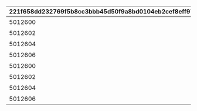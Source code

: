 |221f658dd232769f5b8cc3bbb45d50f9a8bd0104eb2cef8eff97cd4b6818a993|879281595eede24a7561ab939f76f65673285953173812db4e6e7665126880d0|199a25370d2858b4832ebf30cb34520bb7b86e8c3c564d73583fc0ca0a208881|bd4516e41bd8f2aafd0407d1a2f128ef48a0ccf05ccf3f95b7f6ddec926e1edb|08249fff48533d48cdaefcd2fd82e784752f2d1ddf3864435d416a3c819bb25b|cc1b6cd1adc9cc261bb4504bafea4e1673d037a1057bc34c9ab5f20738534ffe|2cf312b4ddde0c1b4ac35b0bc7fac7c0929e4f4d5057b1261c73c3ca92ae9437|e325fa9263d259777df609433dbf530578ed4b7027855226285aa89c9adb8132|c3e7c348a2c42f74b71b035ca0ecfba9262d1424e219e5bad5f203407fff4577|fa787a9493e8fce2469adeefb99305b32a00759820c1b4e43b3fb404d0ae1c33|6fa07b407349c3b4309389b102fbe319f2bc1ee5ed3410bcea365754581d189e|7131c3b53b505d740a8f7c1d517fdf019b6222d6ab879ad2bba696fa253404ab|206d2ef803fbfcae0d91e5fa69256039ae959265405ebb5e6a740ed2e01489df|ffbaff058a657fae55b589541d1d0a51eb2dab3ac5645db1451f79c6da06ba9f|eaa4c30636ead9c9e946bc0dfbcd761d9cfd4ab363b685be8b6ef8f4a121f502|dbee4e70c3c3fe90d0cd719e301809ff2878609f271e37b2421a7ea85b5662fd|6704256bbc14ffce854a430cbac258011c24396721cf1e2830bb11eb59d01753|0d00a4b1b81327225c816cebc57c5eef8322f28f2d42ddfaa94f89b92deb09fc|c6a5d8ca92c9379b448e543103f17e8b3ac87bdb562e741473f5f6bbcf56ab89|b8e49c130e38d3b006b420e6f46b92804a44db913545c8a6c613f849fd8d40cc|
| --- | --- | --- | --- | --- | --- | --- | --- | --- | --- | --- | --- | --- | --- | --- | --- | --- | --- | --- | --- |
|5012600|10012104|-689|1.姉妹|3.先生と生徒|間違った組み合わせはどれでしょう|0|武器や髪形など身体的特徴に注目してみよう。|5012601|3|910012||4.父と娘|0|2.双子|103|10012|1001201|謎解き1||
|5012602|10012108|-220|1.ブックストア|3.ワードブック|探し物はなんでしょう|0|キャラの名前に注目してみよう。|5012603|4|910012||4.スコアブック|0|2.ブックカバー|74|10012|1001202|謎解き2||
|5012604|10012110|135|1.ミミとキョウカが誰かを見て驚いている|3.トワイライトキャラバンの皆が談笑している|主人公が映っているのはどれでしょう|0|主人公の性格がよく表れている一枚。|5012605|3|910012||4.クリスティーナと対峙しているのは・・・|0|2.夏のリゾートでバーベキュー|-84|10012|1001203|謎解き3||
|5012606|10012115|810|1.ルカ|3.レイ|暗号を解読して人物を推理しよう|0|バラバラになったものは整理してみよう。|5012607|4|910012||4.シズル|0|2.ミフユ|58|10012|1001204|謎解き4||
|5012600|20012104|-690|1.姉妹|3.先生と生徒|間違った組み合わせはどれでしょう|0|武器や髪形など身体的特徴に注目してみよう。|5012601|3|910012||4.父と娘|0|2.双子|103|20012|2001201|謎解き1||
|5012602|20012108|-270|1.ブックストア|3.ワードブック|探し物はなんでしょう|0|キャラの名前に注目してみよう。|5012603|4|910012||4.スコアブック|0|2.ブックカバー|74|20012|2001202|謎解き2||
|5012604|20012110|54|1.ミミとキョウカが誰かを見て驚いている|3.トワイライトキャラバンの皆が談笑している|主人公が映っているのはどれでしょう|0|主人公の性格がよく表れている一枚。|5012605|3|910012||4.クリスティーナと対峙しているのは・・・|0|2.夏のリゾートでバーベキュー|-84|20012|2001203|謎解き3||
|5012606|20012115|650|1.ルカ|3.レイ|暗号を解読して人物を推理しよう|0|バラバラになったものは整理してみよう。|5012607|4|910012||4.シズル|0|2.ミフユ|58|20012|2001204|謎解き4||